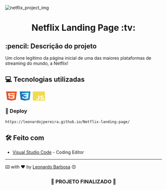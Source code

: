 ![netflix_project_img](https://user-images.githubusercontent.com/87662269/191380872-53c8f796-fb81-454e-bc6b-7034fcfecfba.JPG)


<h1 align="center">
Netflix Landing Page :tv:
</h1>

<h2>
  :pencil: Descrição do projeto
</h2>

<p>
 Um clone legítimo da página inicial de uma das maiores plataformas de streaming do mundo, a Netflix!
</p>


## 💻 Tecnologias utilizadas
<div display="flex">
  <img align="center" alt="leo-HTML" height="30" width="40" src="https://raw.githubusercontent.com/devicons/devicon/master/icons/html5/html5-original.svg">
 <img align="center" alt="leo-CSS" height="30" width="40" src="https://raw.githubusercontent.com/devicons/devicon/master/icons/css3/css3-original.svg">
 <img align="center" alt="leo-Js" height="30" width="40" src="https://raw.githubusercontent.com/devicons/devicon/master/icons/javascript/javascript-plain.svg">
</div>

### :link: Deploy

```
https://leonardojpereira.github.io/Netflix-landing-page/
```

## 🛠️ Feito com
* [Visual Studio Code](https://code.visualstudio.com) - Coding Editor

---
⌨️ with ❤️ by [Leonardo Barbosa](https://github.com/leonardojpereira) 😊

<h3 align="center">
  
  :construction: PROJETO FINALIZADO :construction:
  
</h3>
